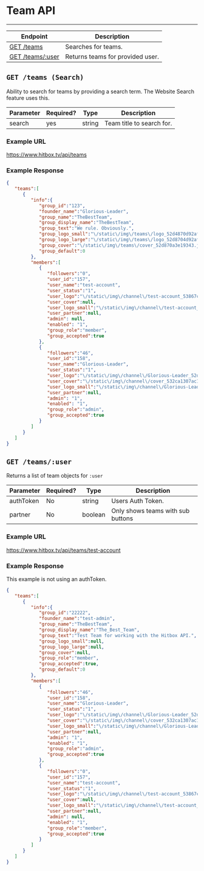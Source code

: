 # Team API
***

| Endpoint | Description |
| ---- | --------------- |
| [GET /teams](/team/teams.md#get-teams-search) | Searches for teams. |
| [GET /teams/:user](/team/teams.md#get-teamsuser) | Returns teams for provided user. |

## `GET /teams (Search)`

Ability to search for teams by providing a search term. The Website Search feature uses this.

| Parameter | Required? | Type | Description |
| ---- | ----- | ---- | ----- |
| search | yes | string | Team title to search for. | 

### Example URL

https://www.hitbox.tv/api/teams

### Example Response 

```json
{
   "teams":[
      {
         "info":{
            "group_id":"123",
            "founder_name":"Glorious-Leader",
            "group_name":"TheBestTeam",
            "group_display_name":"TheBestTeam",
            "group_text":"We rule. Obviously.",
            "group_logo_small":"\/static\/img\/teams\/logo_52d4870d92afaa_small.jpg",
            "group_logo_large":"\/static\/img\/teams\/logo_52d8704d92afaa_large.jpg",
            "group_cover":"\/static\/img\/teams\/cover_52d870a3e19343.jpg",
            "group_default":0
         },
         "members":[
            {
               "followers":"0",
               "user_id":"157",
               "user_name":"test-account",
               "user_status":"1",
               "user_logo":"\/static\/img\/channel\/test-account_53867c57ba993_large.jpg",               
               "user_cover":null,
               "user_logo_small":"\/static\/img\/channel\/test-account_53867c57ba993_small.jpg",
               "user_partner":null,
               "admin": null,
               "enabled": "1",
               "group_role":"member",
               "group_accepted":true
            },
            {
               "followers":"46",
               "user_id":"158",
               "user_name":"Glorious-Leader",
               "user_status":"1",
               "user_logo":"\/static\/img\/channel\/Glorious-Leader_52d334823811d_large.png",
               "user_cover":"\/static\/img\/channel\/cover_532ca1307ac13.jpg",
               "user_logo_small":"\/static\/img\/channel\/Glorious-Leader_52d334823811d_small.png",
               "user_partner":null,
               "admin": "1",
               "enabled": "1",
               "group_role":"admin",
               "group_accepted":true
            }
         ]
      }
   ]
}
```
## `GET /teams/:user`

Returns a list of team objects for `:user`

| Parameter | Required? | Type | Description |
| ---- | ----- | ---- | ----- |
| authToken | No | string | Users Auth Token. | 
| partner | No | boolean | Only shows teams with sub buttons |

### Example URL

https://www.hitbox.tv/api/teams/test-account

### Example Response 

This example is not using an authToken.
```json
{
   "teams":[
      {
         "info":{
            "group_id":"22222",
            "founder_name":"test-admin",
            "group_name":"TheBestTeam",
            "group_display_name":"The_Best_Team",
            "group_text":"Test Team for working with the Hitbox API.",
            "group_logo_small":null,
            "group_logo_large":null,
            "group_cover":null,
            "group_role":"member",
            "group_accepted":true,
            "group_default":0
         },
         "members":[
            {
               "followers":"46",
               "user_id":"158",
               "user_name":"Glorious-Leader",
               "user_status":"1",
               "user_logo":"\/static\/img\/channel\/Glorious-Leader_52d334823811d_large.png",
               "user_cover":"\/static\/img\/channel\/cover_532ca1307ac13.jpg",
               "user_logo_small":"\/static\/img\/channel\/Glorious-Leader_52d334823811d_small.png",
               "user_partner":null,
               "admin": "1",
               "enabled": "1",
               "group_role":"admin",
               "group_accepted":true
            },
            {
               "followers":"0",
               "user_id":"157",
               "user_name":"test-account",
               "user_status":"1",
               "user_logo":"\/static\/img\/channel\/test-account_53867c57ba993_large.jpg",               
               "user_cover":null,
               "user_logo_small":"\/static\/img\/channel\/test-account_53867c57ba993_small.jpg",
               "user_partner":null,
               "admin": null,
               "enabled": "1",
               "group_role":"member",
               "group_accepted":true
            }
         ]
      }
   ]
}
```
